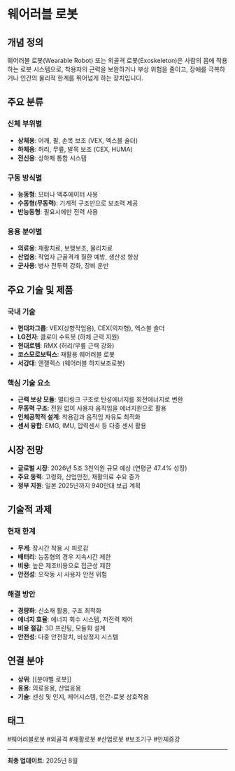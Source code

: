 # 웨어러블 로봇

## 개념 정의

웨어러블 로봇(Wearable Robot) 또는 외골격 로봇(Exoskeleton)은 사람의 몸에 착용하는 로봇 시스템으로, 착용자의 근력을 보완하거나 부상 위험을 줄이고, 장애를 극복하거나 인간의 물리적 한계를 뛰어넘게 하는 장치입니다.

## 주요 분류

### 신체 부위별
- **상체용**: 어깨, 팔, 손목 보조 (VEX, 엑스블 숄더)
- **하체용**: 허리, 무릎, 발목 보조 (CEX, HUMA)
- **전신용**: 상하체 통합 시스템

### 구동 방식별
- **능동형**: 모터나 액추에이터 사용
- **수동형(무동력)**: 기계적 구조만으로 보조력 제공
- **반능동형**: 필요시에만 전력 사용

### 응용 분야별
- **의료용**: 재활치료, 보행보조, 물리치료
- **산업용**: 작업자 근골격계 질환 예방, 생산성 향상
- **군사용**: 병사 전투력 강화, 장비 운반

## 주요 기술 및 제품

### 국내 기술
- **현대차그룹**: VEX(상향작업용), CEX(의자형), 엑스블 숄더
- **LG전자**: 클로이 수트봇 (하체 근력 지원)
- **현대로템**: RMX (허리/무릎 근력 강화)
- **코스모로보틱스**: 재활용 웨어러블 로봇
- **서강대**: 엔젤렉스 (웨어러블 하지보조로봇)

### 핵심 기술 요소
- **근력 보상 모듈**: 멀티링크 구조로 탄성에너지를 회전에너지로 변환
- **무동력 구조**: 전원 없이 사용자 움직임을 에너지원으로 활용
- **인체공학적 설계**: 착용감과 움직임 자유도 최적화
- **센서 융합**: EMG, IMU, 압력센서 등 다중 센서 활용

## 시장 전망

- **글로벌 시장**: 2026년 5조 3천억원 규모 예상 (연평균 47.4% 성장)
- **주요 동력**: 고령화, 산업안전, 재활의료 수요 증가
- **정부 지원**: 일본 2025년까지 940만대 보급 계획

## 기술적 과제

### 현재 한계
- **무게**: 장시간 착용 시 피로감
- **배터리**: 능동형의 경우 지속시간 제한
- **비용**: 높은 제조비용으로 접근성 제한
- **안전성**: 오작동 시 사용자 안전 위험

### 해결 방안
- **경량화**: 신소재 활용, 구조 최적화
- **에너지 효율**: 에너지 회수 시스템, 저전력 제어
- **비용 절감**: 3D 프린팅, 모듈화 설계
- **안전성**: 다중 안전장치, 비상정지 시스템

## 연결 분야

- **상위**: [[분야별 로봇]]
- **응용**: 의료응용, 산업응용
- **기술**: 센싱 및 인지, 제어시스템, 인간-로봇 상호작용

## 태그

#웨어러블로봇 #외골격 #재활로봇 #산업로봇 #보조기구 #인체증강

---

**최종 업데이트**: 2025년 8월